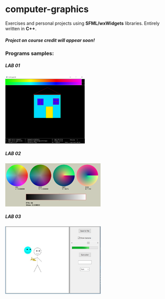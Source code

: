 # computer-graphics
Exercises and personal projects using <b>SFML/wxWidgets</b> libraries. Entirely written in <b>C++</b>.

##### Project on course credit will appear soon!

### Programs samples:

##### LAB 01

<img src="lab01/sample.png" width="50%" length="50%">

##### LAB 02

<img src="lab02/sample.PNG" width="60%" length="60%">

##### LAB 03

<img src="lab03/sample.JPG" width="60%" length="60%">

